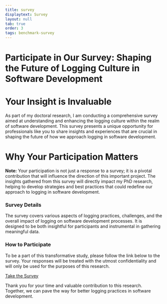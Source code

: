 ```yaml
---
title: survey
displaytext: Survey
layout: null
tab: true
order: 3
tags: benchmark-survey
---
```


# Participate in Our Survey: Shaping the Future of Logging Culture in Software Development

# Your Insight is Invaluable

As part of my doctoral research, I am conducting a comprehensive survey aimed at understanding and enhancing the logging culture within the realm of software development. This survey presents a unique opportunity for professionals like you to share insights and experiences that are crucial in shaping the future of how we approach logging in software development.

# Why Your Participation Matters

**Note:** Your participation is not just a response to a survey; it is a pivotal contribution that will influence the direction of this important project. The insights gathered from this survey will directly impact my PhD research, helping to develop strategies and best practices that could redefine our approach to logging in software development.

### Survey Details

The survey covers various aspects of logging practices, challenges, and the overall impact of logging on software development processes. It is designed to be both insightful for participants and instrumental in gathering meaningful data.

### How to Participate

To be a part of this transformative study, please follow the link below to the survey. Your responses will be treated with the utmost confidentiality and will only be used for the purposes of this research.

[Take the Survey](https://www.questionpro.com/a/SurveyPreview)

Thank you for your time and valuable contribution to this research. Together, we can pave the way for better logging practices in software development.
